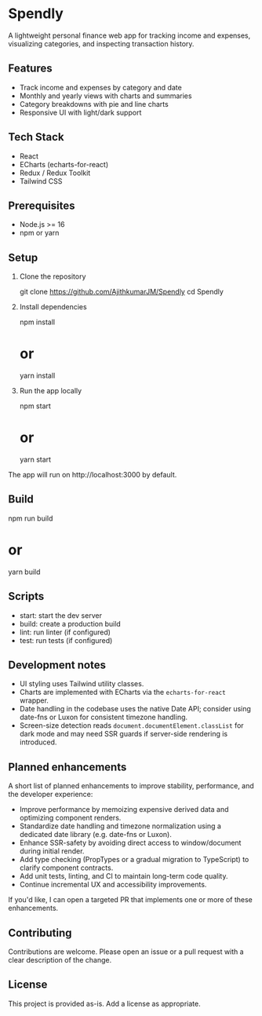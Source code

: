 # Spendly

A lightweight personal finance web app for tracking income and expenses, visualizing categories, and inspecting transaction history.

## Features

- Track income and expenses by category and date
- Monthly and yearly views with charts and summaries
- Category breakdowns with pie and line charts
- Responsive UI with light/dark support

## Tech Stack

- React
- ECharts (echarts-for-react)
- Redux / Redux Toolkit
- Tailwind CSS

## Prerequisites

- Node.js >= 16
- npm or yarn

## Setup

1. Clone the repository

   git clone https://github.com/AjithkumarJM/Spendly
   cd Spendly

2. Install dependencies

   npm install
   # or
   yarn install

3. Run the app locally

   npm start
   # or
   yarn start

The app will run on http://localhost:3000 by default.

## Build

   npm run build
   # or
   yarn build

## Scripts

- start: start the dev server
- build: create a production build
- lint: run linter (if configured)
- test: run tests (if configured)

## Development notes

- UI styling uses Tailwind utility classes.
- Charts are implemented with ECharts via the `echarts-for-react` wrapper.
- Date handling in the codebase uses the native Date API; consider using date-fns or Luxon for consistent timezone handling.
- Screen-size detection reads `document.documentElement.classList` for dark mode and may need SSR guards if server-side rendering is introduced.

## Planned enhancements

A short list of planned enhancements to improve stability, performance, and the developer experience:

- Improve performance by memoizing expensive derived data and optimizing component renders.
- Standardize date handling and timezone normalization using a dedicated date library (e.g. date-fns or Luxon).
- Enhance SSR-safety by avoiding direct access to window/document during initial render.
- Add type checking (PropTypes or a gradual migration to TypeScript) to clarify component contracts.
- Add unit tests, linting, and CI to maintain long-term code quality.
- Continue incremental UX and accessibility improvements.

If you'd like, I can open a targeted PR that implements one or more of these enhancements.

## Contributing

Contributions are welcome. Please open an issue or a pull request with a clear description of the change.

## License

This project is provided as-is. Add a license as appropriate.
